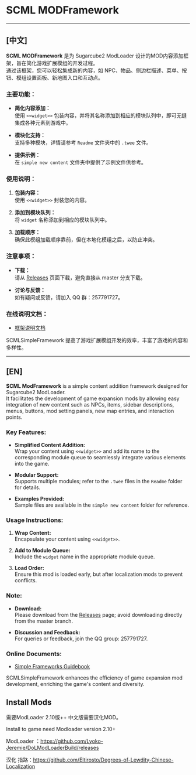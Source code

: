 
# SCML MODFramework

---

## [中文]

**SCML MODFramework** 是为 Sugarcube2 ModLoader 设计的MOD内容添加框架，旨在简化游戏扩展模组的开发过程。  
通过该框架，您可以轻松集成新的内容，如 NPC、物品、侧边栏描述、菜单、按钮、模组设置面板、新地图入口和互动点。

### 主要功能：

- **简化内容添加：**  
  使用 `<<widget>>` 包装内容，并将其名称添加到相应的模块队列中，即可无缝集成各种元素到游戏中。
  
- **模块化支持：**  
  支持多种模块，详情请参考 `Readme` 文件夹中的 `.twee` 文件。
  
- **提供示例：**  
  在 `simple new content` 文件夹中提供了示例文件供参考。

### 使用说明：

1. **包装内容：**  
   使用 `<<widget>>` 封装您的内容。
   
2. **添加到模块队列：**  
   将 `widget` 名称添加到相应的模块队列中。
   
3. **加载顺序：**  
   确保此模组加载顺序靠前，但在本地化模组之后，以防止冲突。

### 注意事项：

- **下载：**  
  请从 [Releases](https://github.com/emicoto/SCMLSimpleFramework/releases) 页面下载，避免直接从 master 分支下载。
  
- **讨论与反馈：**  
  如有疑问或反馈，请加入 QQ 群：257791727。

### 在线说明文档：

- [框架说明文档](https://emicoto.github.io/SCMLSimpleFramework/)

SCMLSimpleFramework 提高了游戏扩展模组开发的效率，丰富了游戏的内容和多样性。

---

## [EN]

**SCML ModFramework** is a simple content addition framework designed for Sugarcube2 ModLoader.  
It facilitates the development of game expansion mods by allowing easy integration of new content such as NPCs, items, sidebar descriptions, menus, buttons, mod setting panels, new map entries, and interaction points.

### Key Features:

- **Simplified Content Addition:**  
  Wrap your content using `<<widget>>` and add its name to the corresponding module queue to seamlessly integrate various elements into the game.
  
- **Modular Support:**  
  Supports multiple modules; refer to the `.twee` files in the `Readme` folder for details.
  
- **Examples Provided:**  
  Sample files are available in the `simple new content` folder for reference.

### Usage Instructions:

1. **Wrap Content:**  
   Encapsulate your content using `<<widget>>`.
   
2. **Add to Module Queue:**  
   Include the `widget` name in the appropriate module queue.
   
3. **Load Order:**  
   Ensure this mod is loaded early, but after localization mods to prevent conflicts.

### Note:

- **Download:**  
  Please download from the [Releases](https://github.com/emicoto/SCMLSimpleFramework/releases) page; avoid downloading directly from the master branch.
  
- **Discussion and Feedback:**  
  For queries or feedback, join the QQ group: 257791727.

### Online Documents:

- [Simple Frameworks Guidebook](https://emicoto.github.io/SCMLSimpleFramework/)

SCMLSimpleFramework enhances the efficiency of game expansion mod development, enriching the game's content and diversity.

## Install Mods
需要ModLoader 2.10版++ 中文版需要汉化MOD。

Install to game need Modloader version 2.10+

ModLoader ：https://github.com/Lyoko-Jeremie/DoLModLoaderBuild/releases

汉化 指路：https://github.com/Eltirosto/Degrees-of-Lewdity-Chinese-Localization
